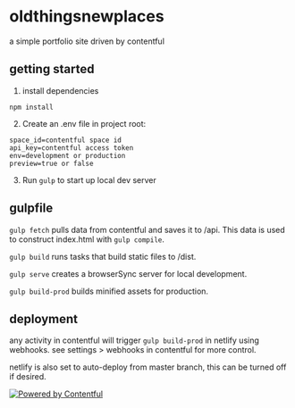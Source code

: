 # oldthingsnewplaces
a simple portfolio site driven by contentful

## getting started
1. install dependencies
 ````
 npm install
 ````

2. Create an .env file in project root:
````
space_id=contentful space id
api_key=contentful access token
env=development or production
preview=true or false
````
3. Run `gulp` to start up local dev server

## gulpfile
 `gulp fetch` pulls data from contentful and saves it to /api. This data is used to construct index.html with `gulp compile`.

 `gulp build` runs tasks that build static files to /dist. 
 
 `gulp serve` creates a browserSync server for local development.

 `gulp build-prod` builds minified assets for production.

## deployment
any activity in contentful will trigger `gulp build-prod` in netlify using webhooks. see settings > webhooks in contentful for more control.

netlify is also set to auto-deploy from master branch, this can be turned off if desired.


<a href="https://www.contentful.com/" rel="nofollow" target=“_blank”><img src="https://images.contentful.com/fo9twyrwpveg/44baP9Gtm8qE2Umm8CQwQk/c43325463d1cb5db2ef97fca0788ea55/PoweredByContentful_LightBackground.svg" style="max-width:200px" alt="Powered by Contentful" /></a>






